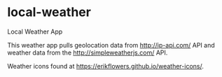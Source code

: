 # local-weather
Local Weather App

This weather app pulls geolocation data from http://ip-api.com/ API and weather data from the http://simpleweatherjs.com/ API.

Weather icons found at https://erikflowers.github.io/weather-icons/.
